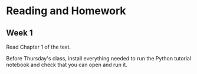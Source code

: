 # Reading and Homework

## Week 1

Read Chapter 1 of the text.

Before Thursday's class, install everything needed to run the Python tutorial
notebook and check that you can open and run it.
